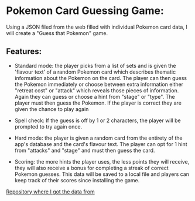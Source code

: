# Pokemon Card Guessing Game:
Using a JSON filed from the web filled with individual Pokemon card data, I will create a "Guess that Pokemon"  game.

## Features:

* Standard mode: the player picks from a list of sets and is given the 'flavour text' of a random Pokemon card which describes thematic information about the Pokemon on the card. The player can then guess the Pokemon immediately or choose between extra information either "retreat cost" or "attack" which reveals those pieces of information. Again they can guess or choose a hint from "stage" or "type". The player must then guess the Pokemon. If the player is correct they are given the chance to play again

* Spell check: If the guess is off by 1 or 2 characters, the player will be prompted to try again once.

* Hard mode: the player is given a random card from the entirety of the app's database and the card's flavour text. The player can opt for 1 hint from "attacks"  and "stage" and must then guess the card.

* Scoring: the more hints the player uses, the less points they will receive, they will also receive a bonus for completing a streak of correct Pokemon guesses. This data will be saved to a local file and players can keep track of their scores since installing the game.

[Repository where I got the data from](https://github.com/PokemonTCG/pokemon-tcg-data)